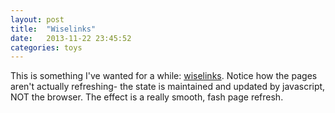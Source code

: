 ```yaml
---
layout: post
title:  "Wiselinks"
date:   2013-11-22 23:45:52
categories: toys
---
```


This is something I've wanted for a while: [wiselinks]. Notice how the pages aren't actually refreshing- the state is maintained and updated by javascript, NOT the browser. The effect is a really smooth, fash page refresh.

[wiselinks]: https://github.com/igor-alexandrov/wiselinks
